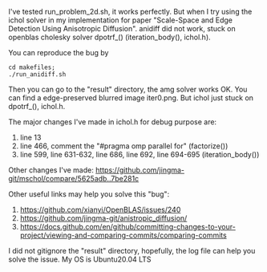 I've tested run_problem_2d.sh, it works perfectly. But when I try using the ichol solver in my implementation for paper "Scale-Space and Edge Detection Using Anisotropic Diffusion". anidiff did not work, stuck on openblas cholesky solver dpotrf_()  (iteration_body(), ichol.h).

You can reproduce the bug by
```
cd makefiles;
./run_anidiff.sh
```

Then you can go to the "result" directory, the amg solver works OK. You can find a edge-preserved blurred image iter0.png. But ichol just stuck on dpotrf_(), ichol.h.

The major changes I've made in ichol.h for debug purpose are:
1. line 13
2. line 466, comment the "#pragma omp parallel for" (factorize())
3. line 599, line 631-632, line 686, line 692, line 694-695 (iteration_body())

Other changes I've made: https://github.com/jingma-git/mschol/compare/5625adb..7be281c

Other useful links may help you solve this "bug":
1. https://github.com/xianyi/OpenBLAS/issues/240
2. https://github.com/jingma-git/anistropic_diffusion/
3. https://docs.github.com/en/github/committing-changes-to-your-project/viewing-and-comparing-commits/comparing-commits

I did not gitignore the "result" directory, hopefully, the log file can help you solve the issue.
My OS is Ubuntu20.04 LTS